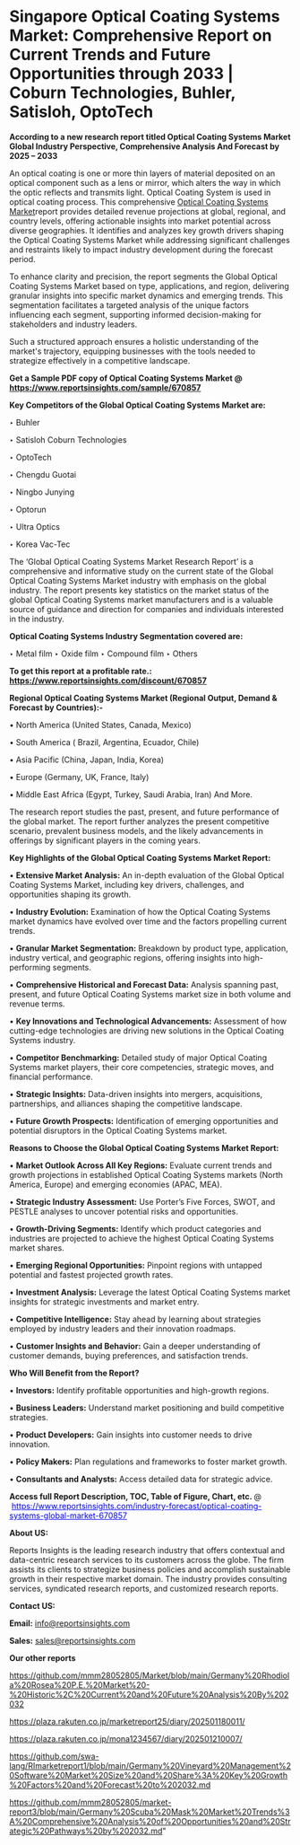 # Singapore Optical Coating Systems Market: Comprehensive Report on Current Trends and Future Opportunities through 2033 | Coburn Technologies, Buhler, Satisloh, OptoTech

<strong>According to a new research report titled Optical Coating Systems Market Global Industry Perspective, Comprehensive Analysis And Forecast by 2025 – 2033</strong>

An optical coating is one or more thin layers of material deposited on an optical component such as a lens or mirror, which alters the way in which the optic reflects and transmits light. Optical Coating System is used in optical coating process. This comprehensive <a href=https://www.reportsinsights.com/sample/670857>Optical Coating Systems Market</a>report provides detailed revenue projections at global, regional, and country levels, offering actionable insights into market potential across diverse geographies. It identifies and analyzes key growth drivers shaping the Optical Coating Systems Market while addressing significant challenges and restraints likely to impact industry development during the forecast period.

To enhance clarity and precision, the report segments the Global Optical Coating Systems Market based on type, applications, and region, delivering granular insights into specific market dynamics and emerging trends. This segmentation facilitates a targeted analysis of the unique factors influencing each segment, supporting informed decision-making for stakeholders and industry leaders.

Such a structured approach ensures a holistic understanding of the market's trajectory, equipping businesses with the tools needed to strategize effectively in a competitive landscape.

<strong>Get a Sample PDF copy of Optical Coating Systems Market </strong><strong>@<a href=https://www.reportsinsights.com/sample/670857 style=color:#0000ff;> https://www.reportsinsights.com/sample/670857</a></strong></font>

<strong>Key Competitors of the Global Optical Coating Systems Market are:</strong>

‣ Buhler

‣ Satisloh Coburn Technologies

‣ OptoTech

‣ Chengdu Guotai

‣ Ningbo Junying

‣ Optorun

‣ Ultra Optics

‣ Korea Vac-Tec

The ‘Global Optical Coating Systems Market Research Report’ is a comprehensive and informative study on the current state of the Global Optical Coating Systems Market industry with emphasis on the global industry. The report presents key statistics on the market status of the global Optical Coating Systems market manufacturers and is a valuable source of guidance and direction for companies and individuals interested in the industry.

<strong>Optical Coating Systems Industry Segmentation covered are:</strong>

‣ Metal film
‣ Oxide film
‣ Compound film
‣ Others

<strong>To get this report at a profitable rate.: <a href=https://www.reportsinsights.com/discount/670857 style=color:#0000ff;>https://www.reportsinsights.com/discount/670857</a></strong></font>

<strong>Regional Optical Coating Systems Market (Regional Output, Demand &amp; Forecast by Countries):-</strong>

• North America (United States, Canada, Mexico)

• South America ( Brazil, Argentina, Ecuador, Chile)

• Asia Pacific (China, Japan, India, Korea)

• Europe (Germany, UK, France, Italy)

• Middle East Africa (Egypt, Turkey, Saudi Arabia, Iran) And More.

The research report studies the past, present, and future performance of the global market. The report further analyzes the present competitive scenario, prevalent business models, and the likely advancements in offerings by significant players in the coming years.

<strong>Key Highlights of the Global Optical Coating Systems Market Report:</strong>

• <strong>Extensive Market Analysis:</strong> An in-depth evaluation of the Global Optical Coating Systems Market, including key drivers, challenges, and opportunities shaping its growth.

• <strong>Industry Evolution:</strong> Examination of how the Optical Coating Systems market dynamics have evolved over time and the factors propelling current trends.

• <strong>Granular Market Segmentation:</strong> Breakdown by product type, application, industry vertical, and geographic regions, offering insights into high-performing segments.

• <strong>Comprehensive Historical and Forecast Data:</strong> Analysis spanning past, present, and future Optical Coating Systems market size in both volume and revenue terms.

• <strong>Key Innovations and Technological Advancements:</strong> Assessment of how cutting-edge technologies are driving new solutions in the Optical Coating Systems industry.

• <strong>Competitor Benchmarking:</strong> Detailed study of major Optical Coating Systems market players, their core competencies, strategic moves, and financial performance.

• <strong>Strategic Insights:</strong> Data-driven insights into mergers, acquisitions, partnerships, and alliances shaping the competitive landscape.

• <strong>Future Growth Prospects:</strong> Identification of emerging opportunities and potential disruptors in the Optical Coating Systems market.

<strong>Reasons to Choose the Global Optical Coating Systems Market Report:</strong>

• <strong>Market Outlook Across All Key Regions:</strong> Evaluate current trends and growth projections in established Optical Coating Systems markets (North America, Europe) and emerging economies (APAC, MEA).

• <strong>Strategic Industry Assessment:</strong> Use Porter’s Five Forces, SWOT, and PESTLE analyses to uncover potential risks and opportunities.

• <strong>Growth-Driving Segments:</strong> Identify which product categories and industries are projected to achieve the highest Optical Coating Systems market shares.

• <strong>Emerging Regional Opportunities:</strong> Pinpoint regions with untapped potential and fastest projected growth rates.

• <strong>Investment Analysis:</strong> Leverage the latest Optical Coating Systems market insights for strategic investments and market entry.

• <strong>Competitive Intelligence:</strong> Stay ahead by learning about strategies employed by industry leaders and their innovation roadmaps.

• <strong>Customer Insights and Behavior:</strong> Gain a deeper understanding of customer demands, buying preferences, and satisfaction trends.

<strong>Who Will Benefit from the Report?</strong>

• <strong>Investors:</strong> Identify profitable opportunities and high-growth regions.

• <strong>Business Leaders:</strong> Understand market positioning and build competitive strategies.

• <strong>Product Developers:</strong> Gain insights into customer needs to drive innovation.

• <strong>Policy Makers:</strong> Plan regulations and frameworks to foster market growth.

• <strong>Consultants and Analysts:</strong> Access detailed data for strategic advice.
</ul>
<strong>Access full Report Description, TOC, Table of Figure, Chart, etc. </strong>@  <a href=https://www.reportsinsights.com/industry-forecast/optical-coating-systems-global-market-670857 style=color:#0000ff;>https://www.reportsinsights.com/industry-forecast/optical-coating-systems-global-market-670857</a></font>

<strong><strong>About US</strong>:</strong>

Reports Insights is the leading research industry that offers contextual and data-centric research services to its customers across the globe. The firm assists its clients to strategize business policies and accomplish sustainable growth in their respective market domain. The industry provides consulting services, syndicated research reports, and customized research reports.

<strong>Contact US:</strong>

<p class=""""><b>Email:</b> <a href=mailto:info@reportsinsights.com>info@reportsinsights.com</a></p>
<p class=""""><b>Sales:</b> <a href=mailto:sales@reportsinsights.com>sales@reportsinsights.com</a></p>

<strong>Our other reports</strong>

<a href=https://github.com/mmm28052805/Market/blob/main/Germany%20Rhodiola%20Rosea%20P.E.%20Market%20-%20Historic%2C%20Current%20and%20Future%20Analysis%20By%202032>https://github.com/mmm28052805/Market/blob/main/Germany%20Rhodiola%20Rosea%20P.E.%20Market%20-%20Historic%2C%20Current%20and%20Future%20Analysis%20By%202032</a>

<a href=https://plaza.rakuten.co.jp/marketreport25/diary/202501180011/>https://plaza.rakuten.co.jp/marketreport25/diary/202501180011/</a>

<a href=https://plaza.rakuten.co.jp/mona1234567/diary/202501210007/>https://plaza.rakuten.co.jp/mona1234567/diary/202501210007/</a>

<a href=https://github.com/swa-lang/RImarketreport1/blob/main/Germany%20Vineyard%20Management%20Software%20Market%20Size%20and%20Share%3A%20Key%20Growth%20Factors%20and%20Forecast%20to%202032.md>https://github.com/swa-lang/RImarketreport1/blob/main/Germany%20Vineyard%20Management%20Software%20Market%20Size%20and%20Share%3A%20Key%20Growth%20Factors%20and%20Forecast%20to%202032.md</a>

<a href=https://github.com/mmm28052805/market-report3/blob/main/Germany%20Scuba%20Mask%20Market%20Trends%3A%20Comprehensive%20Analysis%20of%20Opportunities%20and%20Strategic%20Pathways%20by%202032.md>https://github.com/mmm28052805/market-report3/blob/main/Germany%20Scuba%20Mask%20Market%20Trends%3A%20Comprehensive%20Analysis%20of%20Opportunities%20and%20Strategic%20Pathways%20by%202032.md</a>"
